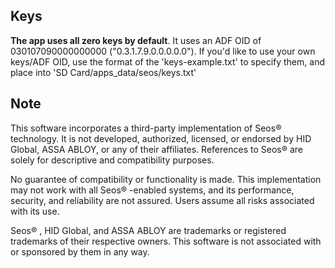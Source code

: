 ## Keys

**The app uses all zero keys by default**. It uses an ADF OID of 030107090000000000 ("0.3.1.7.9.0.0.0.0.0").
If you'd like to use your own keys/ADF OID, use the format of the 'keys-example.txt' to specify them, and place into 'SD Card/apps_data/seos/keys.txt'

## Note

This software incorporates a third-party implementation of Seos®️  technology. It is not developed, authorized, licensed, or endorsed by HID Global, ASSA ABLOY, or any of their affiliates. References to Seos®️  are solely for descriptive and compatibility purposes.

No guarantee of compatibility or functionality is made. This implementation may not work with all Seos®️ -enabled systems, and its performance, security, and reliability are not assured. Users assume all risks associated with its use.

Seos®️ , HID Global, and ASSA ABLOY are trademarks or registered trademarks of their respective owners. This software is not associated with or sponsored by them in any way.
